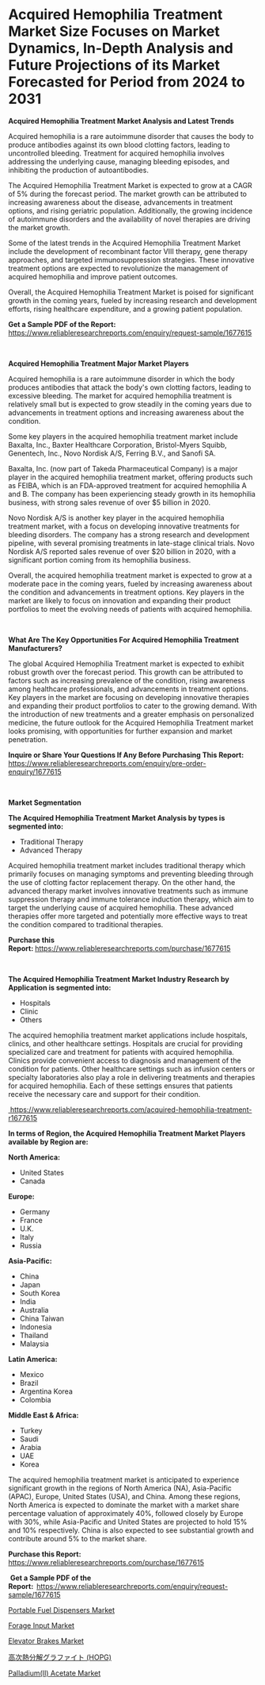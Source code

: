 <p><h1>Acquired Hemophilia Treatment Market Size Focuses on Market Dynamics, In-Depth Analysis and Future Projections of its Market Forecasted for Period from 2024 to 2031</h1></p><p><strong>Acquired Hemophilia Treatment Market Analysis and Latest Trends</strong></p>
<p><p>Acquired hemophilia is a rare autoimmune disorder that causes the body to produce antibodies against its own blood clotting factors, leading to uncontrolled bleeding. Treatment for acquired hemophilia involves addressing the underlying cause, managing bleeding episodes, and inhibiting the production of autoantibodies.</p><p>The Acquired Hemophilia Treatment Market is expected to grow at a CAGR of 5% during the forecast period. The market growth can be attributed to increasing awareness about the disease, advancements in treatment options, and rising geriatric population. Additionally, the growing incidence of autoimmune disorders and the availability of novel therapies are driving the market growth.</p><p>Some of the latest trends in the Acquired Hemophilia Treatment Market include the development of recombinant factor VIII therapy, gene therapy approaches, and targeted immunosuppression strategies. These innovative treatment options are expected to revolutionize the management of acquired hemophilia and improve patient outcomes.</p><p>Overall, the Acquired Hemophilia Treatment Market is poised for significant growth in the coming years, fueled by increasing research and development efforts, rising healthcare expenditure, and a growing patient population.</p></p>
<p><strong>Get a Sample PDF of the Report:&nbsp;</strong> <a href="https://www.reliableresearchreports.com/enquiry/request-sample/1677615">https://www.reliableresearchreports.com/enquiry/request-sample/1677615</a></p>
<p>&nbsp;</p>
<p><strong>Acquired Hemophilia Treatment Major Market Players</strong></p>
<p><p>Acquired hemophilia is a rare autoimmune disorder in which the body produces antibodies that attack the body's own clotting factors, leading to excessive bleeding. The market for acquired hemophilia treatment is relatively small but is expected to grow steadily in the coming years due to advancements in treatment options and increasing awareness about the condition.</p><p>Some key players in the acquired hemophilia treatment market include Baxalta, Inc., Baxter Healthcare Corporation, Bristol-Myers Squibb, Genentech, Inc., Novo Nordisk A/S, Ferring B.V., and Sanofi SA.</p><p>Baxalta, Inc. (now part of Takeda Pharmaceutical Company) is a major player in the acquired hemophilia treatment market, offering products such as FEIBA, which is an FDA-approved treatment for acquired hemophilia A and B. The company has been experiencing steady growth in its hemophilia business, with strong sales revenue of over $5 billion in 2020.</p><p>Novo Nordisk A/S is another key player in the acquired hemophilia treatment market, with a focus on developing innovative treatments for bleeding disorders. The company has a strong research and development pipeline, with several promising treatments in late-stage clinical trials. Novo Nordisk A/S reported sales revenue of over $20 billion in 2020, with a significant portion coming from its hemophilia business.</p><p>Overall, the acquired hemophilia treatment market is expected to grow at a moderate pace in the coming years, fueled by increasing awareness about the condition and advancements in treatment options. Key players in the market are likely to focus on innovation and expanding their product portfolios to meet the evolving needs of patients with acquired hemophilia.</p></p>
<p>&nbsp;</p>
<p><strong>What Are The Key Opportunities For Acquired Hemophilia Treatment Manufacturers?</strong></p>
<p><p>The global Acquired Hemophilia Treatment market is expected to exhibit robust growth over the forecast period. This growth can be attributed to factors such as increasing prevalence of the condition, rising awareness among healthcare professionals, and advancements in treatment options. Key players in the market are focusing on developing innovative therapies and expanding their product portfolios to cater to the growing demand. With the introduction of new treatments and a greater emphasis on personalized medicine, the future outlook for the Acquired Hemophilia Treatment market looks promising, with opportunities for further expansion and market penetration.</p></p>
<p><strong>Inquire or Share Your Questions If Any Before Purchasing This Report:</strong> <a href="https://www.reliableresearchreports.com/enquiry/pre-order-enquiry/1677615">https://www.reliableresearchreports.com/enquiry/pre-order-enquiry/1677615</a></p>
<p>&nbsp;</p>
<p><strong>Market Segmentation</strong></p>
<p><strong>The Acquired Hemophilia Treatment Market Analysis by types is segmented into:</strong></p>
<p><ul><li>Traditional Therapy</li><li>Advanced Therapy</li></ul></p>
<p><p>Acquired hemophilia treatment market includes traditional therapy which primarily focuses on managing symptoms and preventing bleeding through the use of clotting factor replacement therapy. On the other hand, the advanced therapy market involves innovative treatments such as immune suppression therapy and immune tolerance induction therapy, which aim to target the underlying cause of acquired hemophilia. These advanced therapies offer more targeted and potentially more effective ways to treat the condition compared to traditional therapies.</p></p>
<p><strong>Purchase this Report:&nbsp;</strong><a href="https://www.reliableresearchreports.com/purchase/1677615">https://www.reliableresearchreports.com/purchase/1677615</a></p>
<p>&nbsp;</p>
<p><strong>The Acquired Hemophilia Treatment Market Industry Research by Application is segmented into:</strong></p>
<p><ul><li>Hospitals</li><li>Clinic</li><li>Others</li></ul></p>
<p><p>The acquired hemophilia treatment market applications include hospitals, clinics, and other healthcare settings. Hospitals are crucial for providing specialized care and treatment for patients with acquired hemophilia. Clinics provide convenient access to diagnosis and management of the condition for patients. Other healthcare settings such as infusion centers or specialty laboratories also play a role in delivering treatments and therapies for acquired hemophilia. Each of these settings ensures that patients receive the necessary care and support for their condition.</p></p>
<p><a href="https://www.reliableresearchreports.com/acquired-hemophilia-treatment-r1677615">&nbsp;https://www.reliableresearchreports.com/acquired-hemophilia-treatment-r1677615</a></p>
<p><strong>In terms of Region, the Acquired Hemophilia Treatment Market Players available by Region are:</strong></p>
<p>
    <p> <strong> North America: </strong>
        <ul>
            <li>United States</li>
            <li>Canada</li>
        </ul>
        </p> 
    <p> <strong> Europe: </strong>
        <ul>
            <li>Germany</li>
            <li>France</li>
            <li>U.K.</li>
            <li>Italy</li>
            <li>Russia</li>
        </ul>
        </p> 
    <p> <strong> Asia-Pacific: </strong>
        <ul>
            <li>China</li>
            <li>Japan</li>
            <li>South Korea</li>
            <li>India</li>
            <li>Australia</li>
            <li>China Taiwan</li>
            <li>Indonesia</li>
            <li>Thailand</li>
            <li>Malaysia</li>
        </ul>
        </p> 
    <p> <strong> Latin America: </strong>
        <ul>
            <li>Mexico</li>
            <li>Brazil</li>
            <li>Argentina Korea</li>
            <li>Colombia</li>
        </ul>
        </p> 
    <p> <strong> Middle East & Africa: </strong>
        <ul>
            <li>Turkey</li>
            <li>Saudi</li>
            <li>Arabia</li>
            <li>UAE</li>
            <li>Korea</li>
        </ul>
    </p>
    </p>
<p><p>The acquired hemophilia treatment market is anticipated to experience significant growth in the regions of North America (NA), Asia-Pacific (APAC), Europe, United States (USA), and China. Among these regions, North America is expected to dominate the market with a market share percentage valuation of approximately 40%, followed closely by Europe with 30%, while Asia-Pacific and United States are projected to hold 15% and 10% respectively. China is also expected to see substantial growth and contribute around 5% to the market share.</p></p>
<p><strong>Purchase this Report: </strong><a href="https://www.reliableresearchreports.com/purchase/1677615">https://www.reliableresearchreports.com/purchase/1677615</a></p>
<p>&nbsp;<strong>Get a Sample PDF of the Report:&nbsp;&nbsp;</strong><a href="https://www.reliableresearchreports.com/enquiry/request-sample/1677615">https://www.reliableresearchreports.com/enquiry/request-sample/1677615</a></p>
<p><strong></strong></p>
<p><p><a href="https://github.com/gulaimolin/Market-Research-Report-List-5/blob/main/portable-fuel-dispensers-market.md">Portable Fuel Dispensers Market</a></p><p><a href="https://www.linkedin.com/pulse/forage-input-market-global-regional-analysis-focus-region-country-level-6rc4e?trackingId=lZfPEdP7OX31m9wQu0HfqQ%3D%3D">Forage Input Market</a></p><p><a href="https://github.com/RoccoManning/Market-Research-Report-List-5/blob/main/elevator-brakes-market.md">Elevator Brakes Market</a></p><p><a href="https://github.com/AbigaleHuel/Market-Research-Report-List-1/blob/main/4066627165799.md">高次熱分解グラファイト (HOPG)</a></p><p><a href="https://www.linkedin.com/pulse/palladiumii-acetate-market-forecasts-trends-impact-analysis-2024-ze77e?trackingId=4VtbhdMeVL9y1T437g0lrg%3D%3D">Palladium(II) Acetate Market</a></p></p>